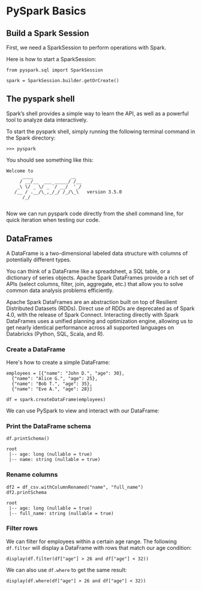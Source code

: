 # PySpark Basics

## Build a Spark Session

First, we need a SparkSession to perform operations with Spark.

Here is how to start a SparkSession:

```
from pyspark.sql import SparkSession

spark = SparkSession.builder.getOrCreate()
```

## The pyspark shell

Spark’s shell provides a simple way to learn the API, 
as well as a powerful tool to analyze data interactively. 

To start the pyspark shell, simply running the following terminal command 
in the Spark directory:

```commandline
>>> pyspark
```

You should see something like this:

```commandline
Welcome to
      ____              __
     / __/__  ___ _____/ /__
    _\ \/ _ \/ _ `/ __/  '_/
   /__ / .__/\_,_/_/ /_/\_\   version 3.5.0
      /_/


```

Now we can run pyspark code directly from the shell command line,
for quick iteration when testing our code.

## DataFrames

A DataFrame is a two-dimensional labeled data structure with columns 
of potentially different types. 

You can think of a DataFrame like a spreadsheet, a SQL table, or a dictionary of series objects. 
Apache Spark DataFrames provide a rich set of APIs (select columns, filter, join, aggregate, etc.) 
that allow you to solve common data analysis problems efficiently.

Apache Spark DataFrames are an abstraction built on top of Resilient Distributed Datasets (RDDs).
Direct use of RDDs are deprecated as of Spark 4.0, with the release of Spark Connect.
Interacting directly with Spark DataFrames uses a unified planning and optimization engine, 
allowing us to get nearly identical performance across all supported languages on Databricks (Python, SQL, Scala, and R).

### Create a DataFrame

Here's how to create a simple DataFrame:

```commandline
employees = [{"name": "John D.", "age": 30},
  {"name": "Alice G.", "age": 25},
  {"name": "Bob T.", "age": 35},
  {"name": "Eve A.", "age": 28}]

df = spark.createDataFrame(employees)
```

We can use PySpark to view and interact with our DataFrame:

### Print the DataFrame schema

```commandline
df.printSchema()
```

```
root
 |-- age: long (nullable = true)
 |-- name: string (nullable = true)
```

### Rename columns

```commandline
df2 = df_csv.withColumnRenamed("name", "full_name")
df2.printSchema
```

```
root
 |-- age: long (nullable = true)
 |-- full_name: string (nullable = true)
```

### Filter rows

We can filter for employees within a certain age range.
The following `df.filter` will display a DataFrame with rows that match our age condition:

```
display(df.filter(df["age"] > 26 and df["age"] < 32))
```

We can also use `df.where` to get the same result:
```
display(df.where(df["age"] > 26 and df["age"] < 32))
```